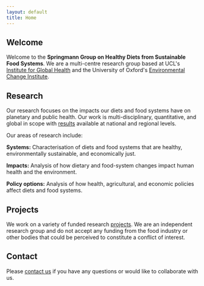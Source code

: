 ```yaml
---
layout: default
title: Home
---
```


## Welcome

Welcome to the **Springmann Group on Healthy Diets from Sustainable Food Systems**. We are a multi-centre research group based at UCL's [Institute for Global Health](https://www.ucl.ac.uk/global-health/igh-centres-0) and the University of Oxford's [Environmental Change Institute](https://www.eci.ox.ac.uk/research/environment-health).

## Research

Our research focuses on the impacts our diets and food systems have on planetary and public health. Our work is multi-disciplinary, quantitative, and global in scope with [results](https://scaleffi.github.io/webtest-marco-2/research.html) available at national and regional levels. 

Our areas of research include:

**Systems:** Characterisation of diets and food systems that are healthy, environmentally sustainable, and economically just. <br>

**Impacts:** Analysis of how dietary and food-system changes impact human health and the environment. <br>

**Policy options:** Analysis of how health, agricultural, and economic policies affect diets and food systems. <br>
 
## Projects

We work on a variety of funded research [projects](https://scaleffi.github.io/webtest-marco-2/projects.html). We are an independent research group and do not accept any funding from the food industry or other bodies that could be perceived to constitute a conflict of interest.

## Contact

Please [contact us](mailto:s.caleffi@ucl.ac.uk) if you have any questions or would like to collaborate with us.

